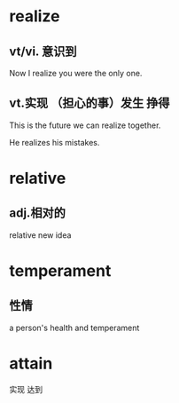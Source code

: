 # realize

## vt/vi. 意识到

Now I realize you were the only one.

## vt.实现 （担心的事）发生 挣得

This is the future we can realize together.

He realizes his mistakes.

# relative

## adj.相对的

relative new idea

# temperament

## 性情

a person's health and temperament

# attain

实现 达到
